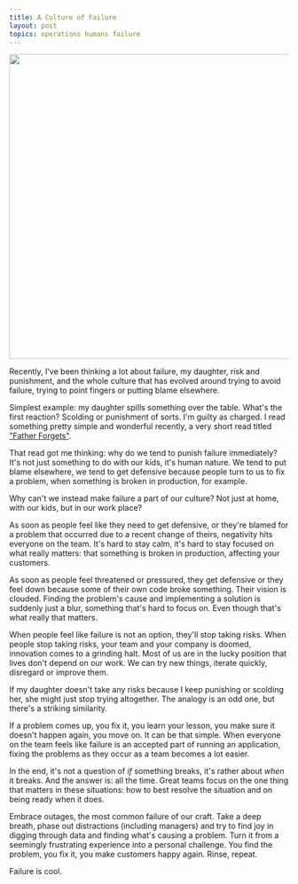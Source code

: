 ```yaml
---
title: A Culture of Failure
layout: post
topics: operations humans failure
---
```

<a href="http://www.flickr.com/photos/nnova/2970063644/in/photostream/"><img src="http://farm4.staticflickr.com/3272/2970063644_d70d643711_d.jpg" width="550"/></a>

Recently, I've been thinking a lot about failure, my daughter, risk and
punishment, and the whole culture that has evolved around trying to avoid
failure, trying to point fingers or putting blame elsewhere.

Simplest example: my daughter spills something over the table. What's the first
reaction? Scolding or punishment of sorts. I'm guilty as charged. I read
something pretty simple and wonderful recently, a very short read titled ["Father
Forgets"](http://www.instapaper.com/text?u=http%3A%2F%2Fwww.csua.berkeley.edu%2F~chrislw%2Fdadforget.html).

That read got me thinking: why do we tend to punish failure immediately? It's
not just something to do with our kids, it's human nature. We tend to put blame
elsewhere, we tend to get defensive because people turn to us to fix a problem,
when something is broken in production, for example.

Why can't we instead make failure a part of our culture? Not just at home, with
our kids, but in our work place?

As soon as people feel like they need to get defensive, or they're blamed for a
problem that occurred due to a recent change of theirs, negativity hits everyone
on the team. It's hard to stay calm, it's hard to stay focused on what really
matters: that something is broken in production, affecting your customers.

As soon as people feel threatened or pressured, they get defensive or they feel
down because some of their own code broke something. Their vision is clouded.
Finding the problem's cause and implementing a solution is suddenly just a blur,
something that's hard to focus on. Even though that's what really that matters. 

When people feel like failure is not an option, they'll stop taking risks. When
people stop taking risks, your team and your company is doomed, innovation comes
to a grinding halt. Most of us are in the lucky position that lives don't depend
on our work. We can try new things, iterate quickly, disregard or improve them.

If my daughter doesn't take any risks because I keep punishing or scolding her,
she might just stop trying altogether. The analogy is an odd one, but there's a
striking similarity.

If a problem comes up, you fix it, you learn your lesson, you make sure it
doesn't happen again, you move on. It can be that simple. When everyone on the
team feels like failure is an accepted part of running an application, fixing
the problems as they occur as a team becomes a lot easier.

In the end, it's not a question of *if* something breaks, it's rather about
*when* it breaks. And the answer is: all the time. Great teams focus on the one
thing that matters in these situations: how to best resolve the situation and on
being ready when it does.

Embrace outages, the most common failure of our craft. Take a deep breath, phase
out distractions (including managers) and try to find joy in digging through
data and finding what's causing a problem. Turn it from a seemingly frustrating
experience into a personal challenge. You find the problem, you fix it, you make
customers happy again. Rinse, repeat.

Failure is cool.
